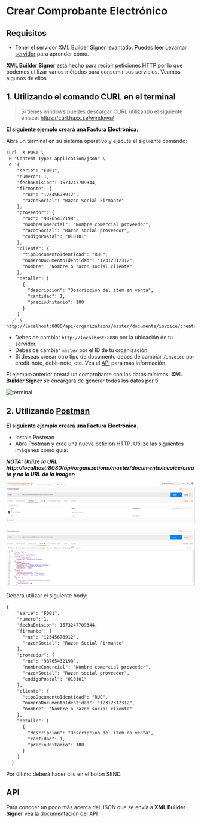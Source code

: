 # Crear Comprobante Electrónico
## Requisitos
- Tener el servidor XML Builder Signer levantado. Puedes leer [Levantar servidor](XBS_INSTALAR_CONFIGURAR.md) para aprender cómo.

**XML Builder Signer** está hecho para recibir peticiones HTTP por lo que podemos utilizar varios métodos para consumir sus servicios.
Veamos algunos de ellos

## 1. Utilizando el comando CURL en el terminal
> Si tienes windows puedes descargar CURL utilizando el siguiente enlace: https://curl.haxx.se/windows/

**El siguiente ejemplo creará una Factura Electrónica.**

Abra un terminal en su sistema operativo y ejecute el siguiente comando:

```
curl -X POST \
-H "Content-Type: application/json" \
-d '{
    "serie": "F001",
    "numero": 1,
    "fechaEmision": 1573247709344,
    "firmante": {
      "ruc": "12345678912",
      "razonSocial": "Razon Social Firmante"
    },
    "proveedor": {
      "ruc": "98765432198",
      "nombreComercial": "Nombre comercial proveedor",
      "razonSocial": "Razon social proveedor",
      "codigoPostal": "010101"
    },
    "cliente": {
      "tipoDocumentoIdentidad": "RUC",
      "numeroDocumentoIdentidad": "12312312312",
      "nombre": "Nombre o razon social cliente"
    },
    "detalle": [
      {
        "descripcion": "Descripcion del item en venta",
        "cantidad": 1,
        "precioUnitario": 100
      }
    ]
  }' \
http://localhost:8080/api/organizations/master/documents/invoice/create
```

- Debes de cambiar `http://localhost:8080` por la ubicación de tu servidor.
- Debes de cambiar `master` por el ID de tu organización.
- Si deseas creear otro tipo de documento debes de cambiar `/invoice` por credit-note, debit-note, etc. Vea el [API](https://app.swaggerhub.com/apis-docs/project-openubl/xml-builder) para más información.

El ejemplo anterior creará un comprobante con los datos mínimos. **XML Builder Signer** se encargará de generar todos los datos por ti.

![terminal](images/curl.gif)


## 2. Utilizando [Postman](https://www.getpostman.com/)
**El siguiente ejemplo creará una Factura Electrónica.**

- Instale Postman
- Abra Postman y cree una nueva peticion HTTP. Utilize las siguientes imágenes como guía:

***NOTA: Utilize la URL http://localhost:8080/api/organizations/master/documents/invoice/create y no la URL de la imagen***

![Postman Headers](images/postman_headers.png)

![Postman Body](images/postman_body.png)

Deberá utilizar el siguiente body:

```
{
    "serie": "F001",
    "numero": 1,
    "fechaEmision": 1573247709344,
    "firmante": {
      "ruc": "12345678912",
      "razonSocial": "Razon Social Firmante"
    },
    "proveedor": {
      "ruc": "98765432198",
      "nombreComercial": "Nombre comercial proveedor",
      "razonSocial": "Razon social proveedor",
      "codigoPostal": "010101"
    },
    "cliente": {
      "tipoDocumentoIdentidad": "RUC",
      "numeroDocumentoIdentidad": "12312312312",
      "nombre": "Nombre o razon social cliente"
    },
    "detalle": [
      {
        "descripcion": "Descripcion del item en venta",
        "cantidad": 1,
        "precioUnitario": 100
      }
    ]
  }
```

Por último deberá hacer clic en el boton SEND.

## API
Para conocer un poco más acerca del JSON que se envía a **XML Builder Signer** vea la [documentación del API](https://app.swaggerhub.com/apis-docs/project-openubl/xml-builder-signer)
